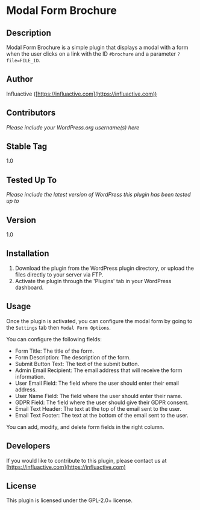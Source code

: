 # Modal Form Brochure

## Description

Modal Form Brochure is a simple plugin that displays a modal with a form when the user clicks on a link with the ID `#brochure` and a parameter `?file=FILE_ID`.

## Author

Influactive ([https://influactive.com](https://influactive.com))

## Contributors

*Please include your WordPress.org username(s) here*

## Stable Tag

1.0

## Tested Up To

*Please include the latest version of WordPress this plugin has been tested up to*

## Version

1.0

## Installation

1. Download the plugin from the WordPress plugin directory, or upload the files directly to your server via FTP.
2. Activate the plugin through the 'Plugins' tab in your WordPress dashboard.

## Usage

Once the plugin is activated, you can configure the modal form by going to the `Settings` tab then `Modal Form Options`.

You can configure the following fields:

- Form Title: The title of the form.
- Form Description: The description of the form.
- Submit Button Text: The text of the submit button.
- Admin Email Recipient: The email address that will receive the form information.
- User Email Field: The field where the user should enter their email address.
- User Name Field: The field where the user should enter their name.
- GDPR Field: The field where the user should give their GDPR consent.
- Email Text Header: The text at the top of the email sent to the user.
- Email Text Footer: The text at the bottom of the email sent to the user.

You can add, modify, and delete form fields in the right column.

## Developers

If you would like to contribute to this plugin, please contact us at [https://influactive.com](https://influactive.com)

## License

This plugin is licensed under the GPL-2.0+ license.
